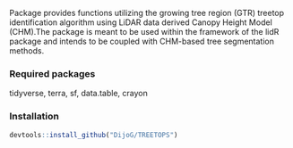 Package provides functions utilizing the growing tree region (GTR) treetop identification algorithm using LiDAR data derived Canopy Height Model (CHM).The package is meant to be used within the framework of the lidR package and intends to be coupled with CHM-based tree segmentation methods. 

### Required packages

tidyverse, terra, sf, data.table, crayon

### Installation

```r
devtools::install_github("DijoG/TREETOPS")
```